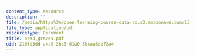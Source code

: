 ```yaml
---
content_type: resource
description: ''
file: /media/https%3A/open-learning-course-data-rc.s3.amazonaws.com/15-066j-system-optimization-and-analysis-for-manufacturing-summer-2003/210fd3dda4c92bc361a03bcaa6db72a4_ses3_graves.pdf
file_type: application/pdf
resourcetype: Document
title: ses3_graves.pdf
uid: 210fd3dd-a4c9-2bc3-61a0-3bcaa6db72a4
---
```

